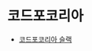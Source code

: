# 코드포코리아

* [코드포코리아 슬랙](https://join.slack.com/t/code-for-korea/shared_invite/zt-chuc189v-VYCoNgXLcC5xDAZXCLIpTQ)
